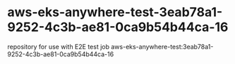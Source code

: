 # aws-eks-anywhere-test-3eab78a1-9252-4c3b-ae81-0ca9b54b44ca-16
repository for use with E2E test job aws-eks-anywhere-test:3eab78a1-9252-4c3b-ae81-0ca9b54b44ca-16
